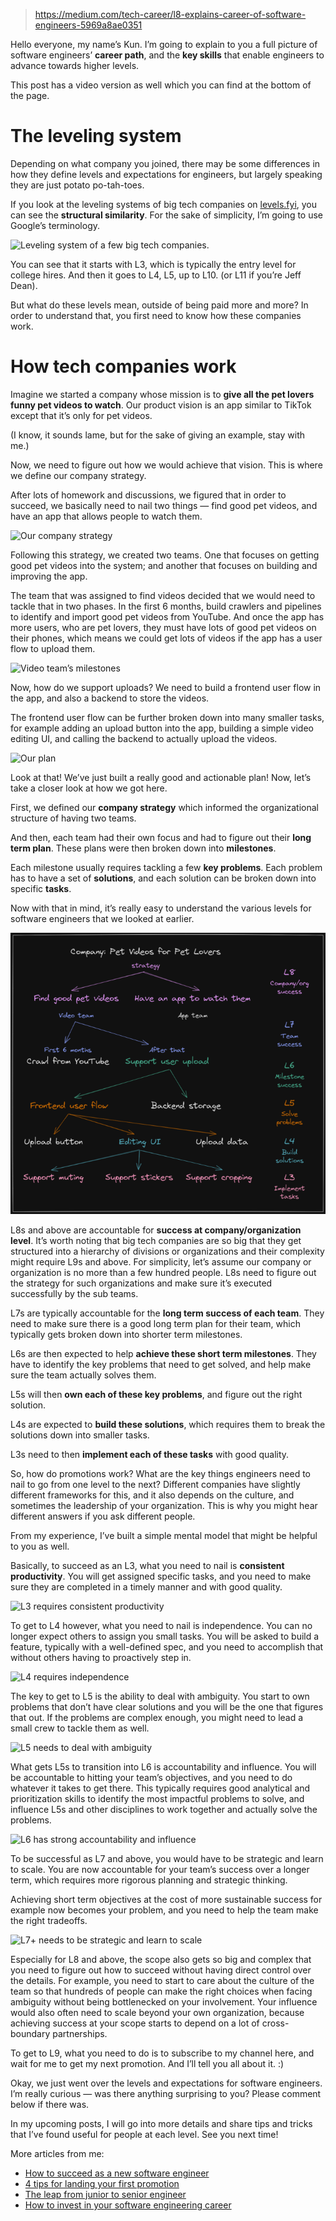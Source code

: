 
> https://medium.com/tech-career/l8-explains-career-of-software-engineers-5969a8ae0351

Hello everyone, my name’s Kun. I’m going to explain to you a full picture of software engineers’ **career path**, and the **key skills** that enable engineers to advance towards higher levels.

This post has a video version as well which you can find at the bottom of the page.

# The leveling system

Depending on what company you joined, there may be some differences in how they define levels and expectations for engineers, but largely speaking they are just potato po-tah-toes.

If you look at the leveling systems of big tech companies on [levels.fyi](https://www.levels.fyi/), you can see the **structural similarity**. For the sake of simplicity, I’m going to use Google’s terminology.

![Leveling system of a few big tech companies.](https://miro.medium.com/max/700/1*mRJaJLhA9QB1ac7X8IACww.png)

You can see that it starts with L3, which is typically the entry level for college hires. And then it goes to L4, L5, up to L10. (or L11 if you’re Jeff Dean).

But what do these levels mean, outside of being paid more and more? In order to understand that, you first need to know how these companies work.

# How tech companies work

Imagine we started a company whose mission is to **give all the pet lovers funny pet videos to watch**. Our product vision is an app similar to TikTok except that it’s only for pet videos.

(I know, it sounds lame, but for the sake of giving an example, stay with me.)

Now, we need to figure out how we would achieve that vision. This is where we define our company strategy.

After lots of homework and discussions, we figured that in order to succeed, we basically need to nail two things — find good pet videos, and have an app that allows people to watch them.

![Our company strategy](https://miro.medium.com/max/700/1*ZCAB7nYOdg8bwpOG13Vc0A.png)

Following this strategy, we created two teams. One that focuses on getting good pet videos into the system; and another that focuses on building and improving the app.

The team that was assigned to find videos decided that we would need to tackle that in two phases. In the first 6 months, build crawlers and pipelines to identify and import good pet videos from YouTube. And once the app has more users, who are pet lovers, they must have lots of good pet videos on their phones, which means we could get lots of videos if the app has a user flow to upload them.

![Video team’s milestones](https://miro.medium.com/max/700/1*pk3e7rWCz6TD4AVuk8F3qw.png)

Now, how do we support uploads? We need to build a frontend user flow in the app, and also a backend to store the videos.

The frontend user flow can be further broken down into many smaller tasks, for example adding an upload button into the app, building a simple video editing UI, and calling the backend to actually upload the videos.

![Our plan](https://miro.medium.com/max/700/1*oC0VXsh__HQG9cPII0fezw.png)

Look at that! We’ve just built a really good and actionable plan! Now, let’s take a closer look at how we got here.

First, we defined our **company strategy** which informed the organizational structure of having two teams.

And then, each team had their own focus and had to figure out their **long term plan**. These plans were then broken down into **milestones**.

Each milestone usually requires tackling a few **key problems**. Each problem has to have a set of **solutions**, and each solution can be broken down into specific **tasks**.

Now with that in mind, it’s really easy to understand the various levels for software engineers that we looked at earlier.

![How levels map to expectations](/assets/images/2022-07-20-13-47-25.png)

L8s and above are accountable for **success at company/organization level**. It’s worth noting that big tech companies are so big that they get structured into a hierarchy of divisions or organizations and their complexity might require L9s and above. For simplicity, let’s assume our company or organization is no more than a few hundred people. L8s need to figure out the strategy for such organizations and make sure it’s executed successfully by the sub teams.

L7s are typically accountable for the **long term success of each team**. They need to make sure there is a good long term plan for their team, which typically gets broken down into shorter term milestones.

L6s are then expected to help **achieve these short term milestones**. They have to identify the key problems that need to get solved, and help make sure the team actually solves them.

L5s will then **own each of these key problems**, and figure out the right solution.

L4s are expected to **build these solutions**, which requires them to break the solutions down into smaller tasks.

L3s need to then **implement each of these tasks** with good quality.

So, how do promotions work? What are the key things engineers need to nail to go from one level to the next? Different companies have slightly different frameworks for this, and it also depends on the culture, and sometimes the leadership of your organization. This is why you might hear different answers if you ask different people.

From my experience, I’ve built a simple mental model that might be helpful to you as well.

Basically, to succeed as an L3, what you need to nail is **consistent productivity**. You will get assigned specific tasks, and you need to make sure they are completed in a timely manner and with good quality.

![L3 requires consistent productivity](https://miro.medium.com/max/700/1*SCS_r0pDRbdDcKIHSBGk9w.png)

To get to L4 however, what you need to nail is independence. You can no longer expect others to assign you small tasks. You will be asked to build a feature, typically with a well-defined spec, and you need to accomplish that without others having to proactively step in.

![L4 requires independence](https://miro.medium.com/max/700/1*xReQK1J3xDi_sNzHJAn2dQ.png)

The key to get to L5 is the ability to deal with ambiguity. You start to own problems that don’t have clear solutions and you will be the one that figures that out. If the problems are complex enough, you might need to lead a small crew to tackle them as well.

![L5 needs to deal with ambiguity](https://miro.medium.com/max/700/1*k-QZFnPwFqosfoPTwNdjxw.png)

What gets L5s to transition into L6 is accountability and influence. You will be accountable to hitting your team’s objectives, and you need to do whatever it takes to get there. This typically requires good analytical and prioritization skills to identify the most impactful problems to solve, and influence L5s and other disciplines to work together and actually solve the problems.

![L6 has strong accountability and influence](https://miro.medium.com/max/700/1*IrswZPFTiuUFfcIuDCUkhA.png)

To be successful as L7 and above, you would have to be strategic and learn to scale. You are now accountable for your team’s success over a longer term, which requires more rigorous planning and strategic thinking.

Achieving short term objectives at the cost of more sustainable success for example now becomes your problem, and you need to help the team make the right tradeoffs.

![L7+ needs to be strategic and learn to scale](https://miro.medium.com/max/700/1*b_LZS5IczdQq6ENAS7EgMQ.png)

Especially for L8 and above, the scope also gets so big and complex that you need to figure out how to succeed without having direct control over the details. For example, you need to start to care about the culture of the team so that hundreds of people can make the right choices when facing ambiguity without being bottlenecked on your involvement. Your influence would also often need to scale beyond your own organization, because achieving success at your scope starts to depend on a lot of cross-boundary partnerships.

To get to L9, what you need to do is to subscribe to my channel here, and wait for me to get my next promotion. And I’ll tell you all about it. :)

Okay, we just went over the levels and expectations for software engineers. I’m really curious — was there anything surprising to you? Please comment below if there was.

In my upcoming posts, I will go into more details and share tips and tricks that I’ve found useful for people at each level. See you next time!

More articles from me:

- [How to succeed as a new software engineer](https://medium.com/tech-career/how-to-succeed-as-a-new-software-engineer-9f8605a711ce)
- [4 tips for landing your first promotion](https://medium.com/tech-career/4-tips-for-landing-your-first-promotion-as-a-software-engineer-6ff9b53d65db)
- [The leap from junior to senior engineer](https://medium.com/tech-career/the-leap-from-junior-to-senior-software-engineer-49b7563d76a2)
- [How to invest in your software engineering career](https://medium.com/tech-career/how-to-invest-in-your-software-engineer-career-2c978f9ef2ef)
